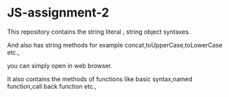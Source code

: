 # JS-assignment-2
This repository contains the string literal , string object syntaxes.

And also has string methods for example concat,toUpperCase,toLowerCase etc.,

you can simply open in web browser.

It also contains the methods of functions like basic syntax,named function,call back function etc.,

